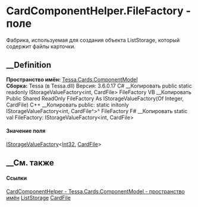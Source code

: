 # CardComponentHelper.FileFactory - поле
Фабрика, используемая для создания объекта ListStorage<CardFile>, который
содержит файлы карточки.
## __Definition
 **Пространство имён:**
[Tessa.Cards.ComponentModel](N_Tessa_Cards_ComponentModel.htm)  
 **Сборка:** Tessa (в Tessa.dll) Версия: 3.6.0.17
C# __Копировать
     public static readonly IStorageValueFactory<int, CardFile> FileFactory
VB __Копировать
     Public Shared ReadOnly FileFactory As IStorageValueFactory(Of Integer, CardFile)
C++ __Копировать
     public:
    static initonly IStorageValueFactory<int, CardFile^>^ FileFactory
F# __Копировать
     static val FileFactory: IStorageValueFactory<int, CardFile>
#### Значение поля
[IStorageValueFactory](T_Tessa_Platform_Storage_IStorageValueFactory_2.htm)<[Int32](https://learn.microsoft.com/dotnet/api/system.int32),
[CardFile](T_Tessa_Cards_CardFile.htm)>
##  __См. также
#### Ссылки
[CardComponentHelper - ](T_Tessa_Cards_ComponentModel_CardComponentHelper.htm)
[Tessa.Cards.ComponentModel - пространство
имён](N_Tessa_Cards_ComponentModel.htm)
[ListStorage<T>](T_Tessa_Platform_Storage_ListStorage_1.htm)
[CardFile](T_Tessa_Cards_CardFile.htm)
